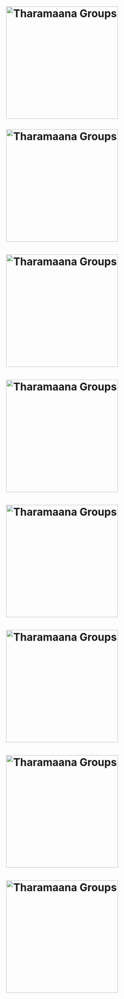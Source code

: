 
<h1 align="center">

  <a href="https://telegram.me/tharamaanateambot"><img src="https://telegra.ph/file/77a78074d8b446fd33ade.jpg" alt="Tharamaana Groups" width="300"></a>
 <br>
<p>
  <a href="https://telegram.me/tendkotta"><img src="https://telegra.ph/file/2be71c66740e18fd4f044.jpg" alt="Tharamaana Groups" width="300"></a>
 <br>
<br>
  <a href="https://telegram.me/tendkotta"><img src="https://telegra.ph/file/2be71c66740e18fd4f044.jpg" alt="Tharamaana Groups" width="300"></a>
 <br>
<br>
  <a href="https://telegram.me/tendkotta"><img src="https://telegra.ph/file/2be71c66740e18fd4f044.jpg" alt="Tharamaana Groups" width="300"></a>
 <br>
<br>
  <a href="https://telegram.me/tendkotta"><img src="https://telegra.ph/file/2be71c66740e18fd4f044.jpg" alt="Tharamaana Groups" width="300"></a>
 <br>
<br>
  <a href="https://telegram.me/tendkotta"><img src="https://telegra.ph/file/2be71c66740e18fd4f044.jpg" alt="Tharamaana Groups" width="300"></a>
 <br>
<br>
  <a href="https://telegram.me/tendkotta"><img src="https://telegra.ph/file/2be71c66740e18fd4f044.jpg" alt="Tharamaana Groups" width="300"></a>
 <br>
<br>
  <a href="https://telegram.me/tendkotta"><img src="https://telegra.ph/file/2be71c66740e18fd4f044.jpg" alt="Tharamaana Groups" width="300"></a>
 <br>
